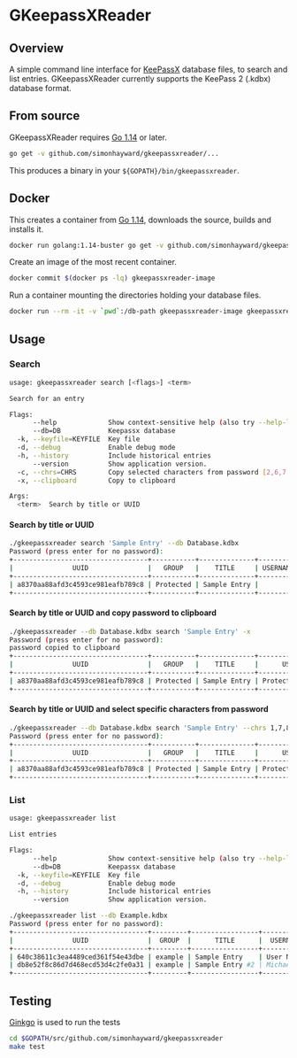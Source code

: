 # GKeepassXReader

## Overview

A simple command line interface for [KeePassX][0] database files, to search and list entries.
GKeepassXReader currently supports the KeePass 2 (.kdbx) database format.

## From source

GKeepassXReader requires [Go 1.14][1] or later.

```bash
go get -v github.com/simonhayward/gkeepassxreader/...
```

This produces a binary in your `${GOPATH}/bin/gkeepassxreader`.

## Docker

This creates a container from [Go 1.14][1], downloads the source, builds and installs it.

```bash
docker run golang:1.14-buster go get -v github.com/simonhayward/gkeepassxreader/...
```

Create an image of the most recent container.
```bash
docker commit $(docker ps -lq) gkeepassxreader-image
```

Run a container mounting the directories holding your database files.

```bash
docker run --rm -it -v `pwd`:/db-path gkeepassxreader-image gkeepassxreader --db=/db-path/db.kdbx list
```

## Usage

### Search

```bash
usage: gkeepassxreader search [<flags>] <term>

Search for an entry

Flags:
      --help             Show context-sensitive help (also try --help-long and --help-man).
      --db=DB            Keepassx database
  -k, --keyfile=KEYFILE  Key file
  -d, --debug            Enable debug mode
  -h, --history          Include historical entries
      --version          Show application version.
  -c, --chrs=CHRS        Copy selected characters from password [2,6,7..]
  -x, --clipboard        Copy to clipboard

Args:
  <term>  Search by title or UUID


```

#### Search by title or UUID

```bash
./gkeepassxreader search 'Sample Entry' --db Database.kdbx
Password (press enter for no password):
+----------------------------------+-----------+--------------+----------+--------------------------+-------+-------------------+
|               UUID               |   GROUP   |    TITLE     | USERNAME |           URL            | NOTES |     PASSWORD      |
+----------------------------------+-----------+--------------+----------+--------------------------+-------+-------------------+
| a8370aa88afd3c4593ce981eafb789c8 | Protected | Sample Entry |          | http://www.somesite.com/ | Notes | ProtectedPassword |
+----------------------------------+-----------+--------------+----------+--------------------------+-------+-------------------+

```

#### Search by title or UUID and copy password to clipboard

```bash
./gkeepassxreader --db Database.kdbx search 'Sample Entry' -x
Password (press enter for no password):
password copied to clipboard
+----------------------------------+-----------+--------------+---------------------+--------------------------+-------+
|               UUID               |   GROUP   |    TITLE     |      USERNAME       |           URL            | NOTES |
+----------------------------------+-----------+--------------+---------------------+--------------------------+-------+
| a8370aa88afd3c4593ce981eafb789c8 | Protected | Sample Entry | Protected User Name | http://www.somesite.com/ | Notes |
+----------------------------------+-----------+--------------+---------------------+--------------------------+-------+
```

#### Search by title or UUID and select specific characters from password

```bash
./gkeepassxreader --db Database.kdbx search 'Sample Entry' --chrs 1,7,8
Password (press enter for no password):
+----------------------------------+-----------+--------------+---------------------+--------------------------+-------+----------+
|               UUID               |   GROUP   |    TITLE     |      USERNAME       |           URL            | NOTES | PASSWORD |
+----------------------------------+-----------+--------------+---------------------+--------------------------+-------+----------+
| a8370aa88afd3c4593ce981eafb789c8 | Protected | Sample Entry | Protected User Name | http://www.somesite.com/ | Notes | Pte      |
+----------------------------------+-----------+--------------+---------------------+--------------------------+-------+----------+

```

### List

```bash
usage: gkeepassxreader list

List entries

Flags:
      --help             Show context-sensitive help (also try --help-long and --help-man).
      --db=DB            Keepassx database
  -k, --keyfile=KEYFILE  Key file
  -d, --debug            Enable debug mode
  -h, --history          Include historical entries
      --version          Show application version.

```

```bash
./gkeepassxreader list --db Example.kdbx
Password (press enter for no password):
+----------------------------------+---------+-----------------+------------+-------------------------------------------+-------+
|               UUID               |  GROUP  |      TITLE      |  USERNAME  |                    URL                    | NOTES |
+----------------------------------+---------+-----------------+------------+-------------------------------------------+-------+
| 640c38611c3ea4489ced361f54e43dbe | example | Sample Entry    | User Name  | http://keepass.info/                      | Notes |
| db8e52f8c86d7d468ecd53d4c2fe0a31 | example | Sample Entry #2 | Michael321 | http://keepass.info/help/kb/testform.html |       |
+----------------------------------+---------+-----------------+------------+-------------------------------------------+-------+

```

## Testing

[Ginkgo][2] is used to run the tests

```bash
cd $GOPATH/src/github.com/simonhayward/gkeepassxreader
make test
```

[0]: https://www.keepassx.org/
[1]: https://golang.org/
[2]: http://onsi.github.io/ginkgo/
